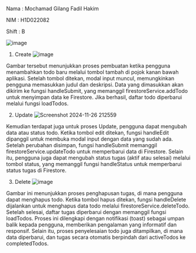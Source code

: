 Nama : Mochamad Gilang Fadil Hakim 

NIM  : H1D022082 

Shift : B

![image](https://github.com/user-attachments/assets/c68fb02b-582d-4e54-848e-f69f27898e14)

1. Create 
![image](https://github.com/user-attachments/assets/aa59f31c-230b-4470-a379-1f301397c4d6)

Gambar tersebut menunjukkan proses pembuatan ketika pengguna menambahkan todo baru melalui tombol tambah di pojok kanan bawah aplikasi. Setelah tombol ditekan, modal input muncul, memungkinkan pengguna memasukkan judul dan deskripsi. Data yang dimasukkan akan dikirim ke fungsi handleSubmit, yang memanggil firestoreService.addTodo untuk menyimpan data ke Firestore. Jika berhasil, daftar todo diperbarui melalui fungsi loadTodos.

2. Update
![Screenshot 2024-11-26 212559](https://github.com/user-attachments/assets/4efa7aa1-0eff-48e9-a4f0-7af849203c4f)

Kemudian terdapat juga untuk proses Update, pengguna dapat mengubah data atau status todo. Ketika tombol edit ditekan, fungsi handleEdit dipanggil untuk membuka modal input dengan data yang sudah ada. Setelah perubahan disimpan, fungsi handleSubmit memanggil firestoreService.updateTodo untuk memperbarui data di Firestore. Selain itu, pengguna juga dapat mengubah status tugas (aktif atau selesai) melalui tombol status, yang memanggil fungsi handleStatus untuk memperbarui status tugas di Firestore.

3. Delete 
![image](https://github.com/user-attachments/assets/2c8b219c-5547-4282-ab36-1d817d10d93f)

Gambar ini menunjukkan proses penghapusan tugas, di mana pengguna dapat menghapus todo. Ketika tombol hapus ditekan, fungsi handleDelete dijalankan untuk menghapus data todo melalui firestoreService.deleteTodo. Setelah selesai, daftar tugas diperbarui dengan memanggil fungsi loadTodos. Proses ini dilengkapi dengan notifikasi (toast) sebagai umpan balik kepada pengguna, memberikan pengalaman yang informatif dan responsif. Selain itu, proses penyelesaian todo juga ditampilkan, di mana data diperbarui, dan tugas secara otomatis berpindah dari activeTodos ke completedTodos.
